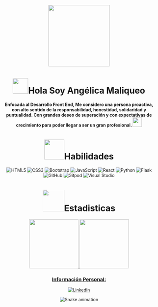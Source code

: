 <div id="header" align="center">

<img src="https://media.giphy.com/media/paTz7UZbPfTZFRYnnB/giphy.gif" width="200" />

  <h1 align="center"> <img src="https://media.giphy.com/media/vKhKsyEFVK4IuEKzWY/giphy.gif" width="50"/>Hola Soy Angélica Maliqueo</h1>
  <h4 align="center">Enfocada al Desarrollo Front End,  Me considero una persona proactiva, con alto sentido de la responsabilidad, honestidad, solidaridad y puntualidad. Con grandes deseo de superación y con expectativas de crecimiento para poder llegar a ser un gran profesional. <img src="https://media.giphy.com/media/l0IyhitqHSi5XFuhy/giphy.gif" width="30"/></h4>
</div>


<div id="header" align="center"> 
   <h1 align="center"><img src="https://media.giphy.com/media/quS68UvJykTEiZLF5A/giphy.gif" width="65"/>Habilidades</h1>

![HTML5](https://img.shields.io/badge/html5-%23E34F26.svg?style=for-the-badge&logo=html5&logoColor=white)
![CSS3](https://img.shields.io/badge/css3-%231572B6.svg?style=for-the-badge&logo=css3&logoColor=white) 
![Bootstrap](https://img.shields.io/badge/bootstrap-%23563D7C.svg?style=for-the-badge&logo=bootstrap&logoColor=white)
![JavaScript](https://img.shields.io/badge/javascript-%23323330.svg?style=for-the-badge&logo=javascript&logoColor=%23F7DF1E)
![React](https://img.shields.io/badge/react-%2320232a.svg?style=for-the-badge&logo=react&logoColor=%2361DAFB)
![Python](https://img.shields.io/badge/python-3670A0?style=for-the-badge&logo=python&logoColor=ffdd54)
![Flask](https://img.shields.io/badge/flask-%23000.svg?style=for-the-badge&logo=flask&logoColor=white)
![GitHub](https://img.shields.io/badge/github-%23121011.svg?style=for-the-badge&logo=github&logoColor=white)
![Gitpod](https://img.shields.io/badge/gitpod-f06611.svg?style=for-the-badge&logo=gitpod&logoColor=white)
![Visual Studio](https://img.shields.io/badge/Visual%20Studio-5C2D91.svg?style=for-the-badge&logo=visual-studio&logoColor=white)

</div>

<div id="header" align="center">
  <h1 align="center"><img src="https://media.giphy.com/media/WCAneL2PXRkpogUmkF/giphy.gif" width="70"/>Estadisticas</h1>


  <a href="https://github.com/angelicamaliqueo">
    <img height="160rem" src="https://github-readme-stats.vercel.app/api?username=angelicamaliqueo&show_icons=true&theme=dracula&include_all_commits=true&count_private=true"/>
    <img height="160em" src="https://github-readme-stats.vercel.app/api/top-langs/?username=angelicamaliqueo&layout=compact&langs_count=7&theme=dracula"/>
  
  </div>
  
<div id="header" align="center">
<h3> Información Personal:</h3>

<a href="" target="_blank"> ![LinkedIn](https://img.shields.io/badge/linkedin-%230077B5.svg?style=for-the-badge&logo=linkedin&logoColor=white)</a>
  
  
 ![Snake animation](https://github.com/angelicamaliqueo/angelicamaliqueo/blob/output/github-contribution-grid-snake.svg)
  
   </div>

